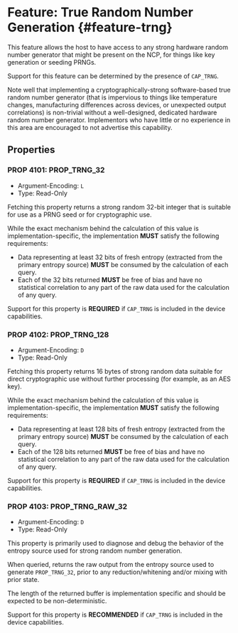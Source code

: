 # Feature: True Random Number Generation {#feature-trng}

This feature allows the host to have access to any strong hardware random number generator that might be present on the NCP, for things like key generation or seeding PRNGs.

Support for this feature can be determined by the presence of `CAP_TRNG`.

Note well that implementing a cryptographically-strong software-based true random number generator (that is impervious to things like temperature changes, manufacturing differences across devices, or unexpected output correlations) is non-trivial without a well-designed, dedicated hardware random number generator. Implementors who have little or no experience in this area are encouraged to not advertise this capability.

## Properties ##

### PROP 4101: PROP_TRNG_32 ###

*   Argument-Encoding: `L`
*   Type: Read-Only

Fetching this property returns a strong random 32-bit integer that is suitable for use as a PRNG seed or for cryptographic use.

While the exact mechanism behind the calculation of this value is implementation-specific, the implementation **MUST** satisfy the following requirements:

* Data representing at least 32 bits of fresh entropy (extracted from the primary entropy source) **MUST** be consumed by the calculation of each query.
* Each of the 32 bits returned **MUST** be free of bias and have no statistical correlation to any part of the raw data used for the calculation of any query.

Support for this property is **REQUIRED** if `CAP_TRNG` is included in the device capabilities.

### PROP 4102: PROP_TRNG_128 ###

*   Argument-Encoding: `D`
*   Type: Read-Only

Fetching this property returns 16 bytes of strong random data suitable for direct cryptographic use without further processing (for example, as an AES key).

While the exact mechanism behind the calculation of this value is implementation-specific, the implementation **MUST** satisfy the following requirements:

* Data representing at least 128 bits of fresh entropy (extracted from the primary entropy source) **MUST** be consumed by the calculation of each query.
* Each of the 128 bits returned **MUST** be free of bias and have no statistical correlation to any part of the raw data used for the calculation of any query.

Support for this property is **REQUIRED** if `CAP_TRNG` is included in the device capabilities.

### PROP 4103: PROP_TRNG_RAW_32 ###

*   Argument-Encoding: `D`
*   Type: Read-Only

This property is primarily used to diagnose and debug the behavior of the entropy source used for strong random number generation.

When queried, returns the raw output from the entropy source used to generate `PROP_TRNG_32`, prior to any reduction/whitening and/or mixing with prior state.

The length of the returned buffer is implementation specific and should be expected to be non-deterministic.

Support for this property is **RECOMMENDED** if `CAP_TRNG` is included in the device capabilities.
